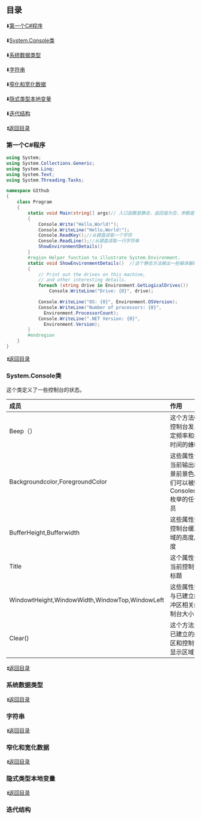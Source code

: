 


<p id="title"></p>

## 目录

:arrow_down:<a href="#01">第一个C#程序</a>

:arrow_down:<a href="#02">System.Console类</a>

:arrow_down:<a href="#03">系统数据类型</a>


:arrow_down:<a href="#04">字符串</a>

:arrow_down:<a href="#05">窄化和宽化数据</a>


:arrow_down:<a href="#06">隐式类型本地变量</a>

:arrow_down:<a href="#07">迭代结构</a>




<p id="01"></p>

:arrow_double_up:<a href="#title">返回目录</a>

### 第一个C#程序
```csharp
using System;
using System.Collections.Generic;
using System.Linq;
using System.Text;
using System.Threading.Tasks;

namespace GIthub
{
    class Program
    {
        static void Main(string[] args)// 入口函数是静态，返回值为空，参数是一个字符串数组。静态成员是类级别的不是对象级别
        {
            Console.Write("Hello,World!");
            Console.WriteLine("Hello,World!");
            Console.ReadKey();//从键盘读取一个字符
            Console.ReadLine();//从键盘读取一行字符串
            ShowEnvironmentDetails()
        }
        #region Helper function to illustrate System.Environment.
        static void ShowEnvironmentDetails()  //这个静态方法输出一些编译器的信息。
        {
            // Print out the drives on this machine,
            // and other interesting details.
            foreach (string drive in Environment.GetLogicalDrives())
                Console.WriteLine("Drive: {0}", drive);

            Console.WriteLine("OS: {0}", Environment.OSVersion);
            Console.WriteLine("Number of processors: {0}",
              Environment.ProcessorCount);
            Console.WriteLine(".NET Version: {0}",
              Environment.Version);
        }
        #endregion
    }
}


```



<p id="02"></p>

:arrow_double_up:<a href="#title">返回目录</a>

### System.Console类
这个类定义了一些控制台的状态。

|成员|作用|
|:--|:--|
|Beep（）|这个方法强制控制台发出指定频率和持续时间的蜂鸣声|
|Backgroundcolor,ForegroundColor|这些属性设置当前输出的背景前景色。它们可以被赋予Consolecolor枚举的任何成员|
|BufferHeight,Bufferwidth|这些属性控制控制台缓冲区域的高度/宽度|
| Title|这个属性设置当前控制台的标题|
|WindowtHeight,WindowWidth,WindowTop,WindowLeft|这些属性控制与已建立的缓冲区相关的控制台大小|
|Clear()|这个方法清除已建立的缓冲区和控制台的显示区域|


<p id="03"></p>

:arrow_double_up:<a href="#title">返回目录</a>

### 系统数据类型


<p id="04"></p>

:arrow_double_up:<a href="#title">返回目录</a>

### 字符串










<p id="05"></p>

:arrow_double_up:<a href="#title">返回目录</a>

### 窄化和宽化数据














<p id="06"></p>

:arrow_double_up:<a href="#title">返回目录</a>

### 隐式类型本地变量












<p id="07"></p>

:arrow_double_up:<a href="#title">返回目录</a>

### 迭代结构



